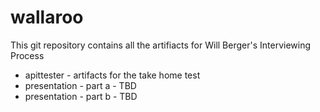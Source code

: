 # wallaroo

This git repository contains all the artifiacts for Will Berger's Interviewing Process

- apittester - artifacts for the take home test
- presentation - part a - TBD
- presentation - part b - TBD
